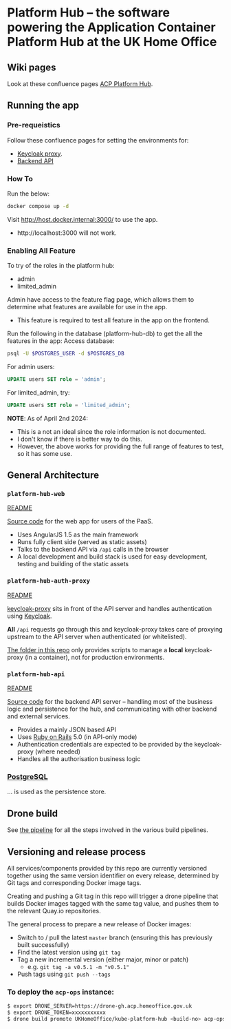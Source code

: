 # Platform Hub – the software powering the Application Container Platform Hub at the UK Home Office

## Wiki pages

Look at these confluence pages [ACP Platform Hub](https://collaboration.homeoffice.gov.uk/display/DSASS/ACP-Platform).

## Running the app

### Pre-requeistics

Follow these confluence pages for setting the environments for:
* [Keycloak proxy](https://collaboration.homeoffice.gov.uk/display/DSASS/ACP+Platform+Hub+-+keycloak+auth+proxy+local+setup).
* [Backend API](https://collaboration.homeoffice.gov.uk/display/DSASS/ACP+Platform+Hub+-+How+to+setup+API+backend+locally)

### How To

Run the below:
```sh
docker compose up -d
```

Visit http://host.docker.internal:3000/ to use the app.
- http://localhost:3000 will not work.

### Enabling All Feature

To try of the roles in the platform hub:
- admin
- limited_admin

Admin have access to the feature flag page, which allows them to determine what features are available for use in the app.
- This feature is required to test all feature in the app on the frontend.

Run the following in the database (platform-hub-db) to get the all the features in the app:
Access database:

```sh
psql -U $POSTGRES_USER -d $POSTGRES_DB
```

For admin users:
```sql
UPDATE users SET role = 'admin';
```

For limited_admin, try:
```sql
UPDATE users SET role = 'limited_admin';
```

**NOTE**: As of April 2nd 2024:
- This is a not an ideal since the role information is not documented.
- I don't know if there is better way to do this.
- However, the above works for providing the full range of features to test, so it has some use.

## General Architecture

### `platform-hub-web`

[README](platform-hub-web/README.md)

[Source code](platform-hub-web) for the web app for users of the PaaS.

- Uses AngularJS 1.5 as the main framework
- Runs fully client side (served as static assets)
- Talks to the backend API via `/api` calls in the browser
- A local development and build stack is used for easy development, testing and building of the static assets

### `platform-hub-auth-proxy`

[README](platform-hub-auth-proxy/README.md)

[keycloak-proxy](https://github.com/gambol99/keycloak-proxy) sits in front of the API server and handles authentication using [Keycloak](http://www.keycloak.org/).

**All** `/api` requests go through this and keycloak-proxy takes care of proxying upstream to the API server when authenticated (or whitelisted).

[The folder in this repo](platform-hub-auth-proxy) only provides scripts to manage a **local** keycloak-proxy (in a container), not for production environments.

### `platform-hub-api`

[README](platform-hub-api/README.md)

[Source code](platform-hub-api) for the backend API server – handling most of the business logic and persistence for the hub, and communicating with other backend and external services.

- Provides a mainly JSON based API
- Uses [Ruby on Rails](http://rubyonrails.org/) 5.0 (in API-only mode)
- Authentication credentials are expected to be provided by the keycloak-proxy (where needed)
- Handles all the authorisation business logic

### [PostgreSQL](https://www.postgresql.org/)

… is used as the persistence store.

## Drone build

See [the pipeline](.drone.yml) for all the steps involved in the various build pipelines.

## Versioning and release process

All services/components provided by this repo are currently versioned together using the same version identifier on every release, determined by Git tags and corresponding Docker image tags.

Creating and pushing a Git tag in this repo will trigger a drone pipeline that builds Docker images tagged with the same tag value, and pushes them to the relevant Quay.io repositories.

The general process to prepare a new release of Docker images:

- Switch to / pull the latest `master` branch (ensuring this has previously built successfully)
- Find the latest version using `git tag`
- Tag a new incremental version (either major, minor or patch)
  - e.g. `git tag -a v0.5.1 -m "v0.5.1"`
- Push tags using `git push --tags`

### To deploy the `acp-ops` instance:

```bash
$ export DRONE_SERVER=https://drone-gh.acp.homeoffice.gov.uk
$ export DRONE_TOKEN=xxxxxxxxxxx
$ drone build promote UKHomeOffice/kube-platform-hub <build-no> acp-ops
```
